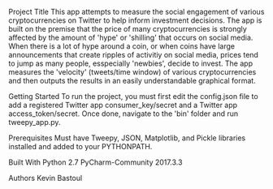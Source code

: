 Project Title
This app attempts to measure the social engagement of various cryptocurrencies on Twitter to help inform investment decisions. 
The app is built on the premise that the price of many cryptocurrencies is strongly affected by the amount of 'hype' or 'shilling'
that occurs on social media. When there is a lot of hype around a coin, or when coins have large announcements that create ripples
of activitiy on social media, prices tend to jump as many people, esspecially 'newbies', decide to invest. The app measures the 
'velocity' (tweets/time window) of various cryptocurrencies and then outputs the results in an easily understandable graphical format.

Getting Started
To run the project, you must first edit the config.json file to add a registered Twitter app consumer_key/secret and a Twitter app 
access_token/secret. Once done, navigate to the 'bin' folder and run tweepy_app.py. 

Prerequisites
Must have Tweepy, JSON, Matplotlib, and Pickle libraries installed and added to your PYTHONPATH.

Built With
Python 2.7
PyCharm-Community 2017.3.3

Authors
Kevin Bastoul
